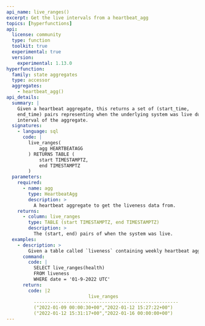 ```yaml
---
api_name: live_ranges()
excerpt: Get the live intervals from a heartbeat_agg
topics: [hyperfunctions]
api:
  license: community
  type: function
  toolkit: true
  experimental: true
  version:
    experimental: 1.13.0
hyperfunction:
  family: state aggregates
  type: accessor
  aggregates:
    - heartbeat_agg()
api_details:
  summary: |
    Given a heartbeat aggregate, this returns a set of (start_time,
    end_time) pairs representing when the underlying system was live during the
    interval of the aggregate.
  signatures:
    - language: sql
      code: |
        live_ranges(
            agg HEARTBEATAGG
        ) RETURNS TABLE (
            start TIMESTAMPTZ,
            end TIMESTAMPTZ
        )
  parameters:
    required:
      - name: agg
        type: HeartbeatAgg
        description: >
          A heartbeat aggregate to get the liveness data from.
    returns:
      - column: live_ranges
        type: TABLE (start TIMESTAMPTZ, end TIMESTAMPTZ)
        description: >
          The (start, end) pairs of when the system was live.
  examples:
    - description: >
        Given a table called `liveness` containing weekly heartbeat aggregates in column `health` with timestamp column `date`, we can use the following to get the intervals where the system was live during the week of Jan 9, 2022.
      command:
        code: |
          SELECT live_ranges(health)
          FROM liveness
          WHERE date = '01-9-2022 UTC'
      return:
        code: |2
                              live_ranges                     
          -----------------------------------------------------
          ("2022-01-09 00:00:30+00","2022-01-12 15:27:22+00")
          ("2022-01-12 15:31:17+00","2022-01-16 00:00:00+00")
---
```


